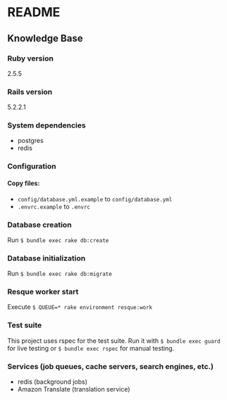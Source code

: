 # README

## Knowledge Base

### Ruby version
2.5.5

### Rails version
5.2.2.1

### System dependencies
- postgres
- redis

### Configuration
#### Copy files:
- `config/database.yml.example` to `config/database.yml`
- `.envrc.example` to `.envrc`

### Database creation
Run `$ bundle exec rake db:create`

### Database initialization
Run `$ bundle exec rake db:migrate`

### Resque worker start
Execute `$ QUEUE=* rake environment resque:work`

### Test suite
This project uses rspec for the test suite.
Run it with `$ bundle exec guard` for live testing or `$ bundle exec rspec` for manual testing.

### Services (job queues, cache servers, search engines, etc.)
- redis (background jobs)
- Amazon Translate (translation service)
